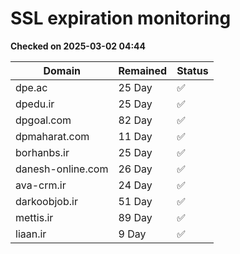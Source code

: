 # SSL expiration monitoring

**Checked on 2025-03-02 04:44**

| Domain | Remained | Status       |
|--------|----------|--------------|
| dpe.ac     | 25 Day   | ✅ |
| dpedu.ir     | 25 Day   | ✅ |
| dpgoal.com     | 82 Day   | ✅ |
| dpmaharat.com     | 11 Day   | ✅ |
| borhanbs.ir     | 25 Day   | ✅ |
| danesh-online.com     | 26 Day   | ✅ |
| ava-crm.ir     | 24 Day   | ✅ |
| darkoobjob.ir     | 51 Day   | ✅ |
| mettis.ir     | 89 Day   | ✅ |
| liaan.ir     | 9 Day   | ✅ |
